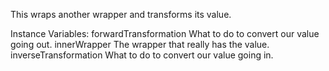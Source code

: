 This wraps another wrapper and transforms its value.

Instance Variables:
	forwardTransformation	<Block>	What to do to convert our value going out.
	innerWrapper	<FieldValueWrapper>	The wrapper that really has the value.
	inverseTransformation	<Block>	What to do to convert our value going in.

